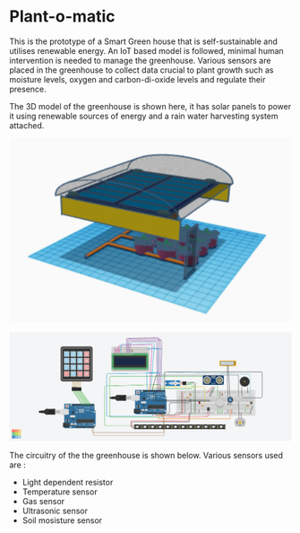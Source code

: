 # Plant-o-matic

This is the prototype of a Smart Green house that is self-sustainable and utilises renewable energy. An IoT based model is followed, minimal human intervention is needed to manage the greenhouse. Various sensors are placed in the greenhouse to collect data crucial to plant growth such as moisture levels, oxygen and carbon-di-oxide levels and regulate their presence.

The 3D model of the greenhouse is shown here, it has solar panels to power it using renewable sources of energy and a rain water harvesting system attached.


![3dmodel](greenhousemodel.PNG?raw=true "3d model")

![Circuit](smartgreenhouse.png?raw=true "circuit")

The circuitry of the the greenhouse is shown below. Various sensors used are : 
- Light dependent resistor 
- Temperature sensor
- Gas sensor
- Ultrasonic sensor
- Soil mosisture sensor 


